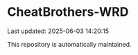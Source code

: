 # CheatBrothers-WRD

Last updated: 2025-06-03 14:20:15

This repository is automatically maintained.
